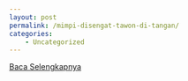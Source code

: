```yaml
---
layout: post
permalink: /mimpi-disengat-tawon-di-tangan/
categories:
    - Uncategorized
---
```


[Baca Selengkapnya](/10)